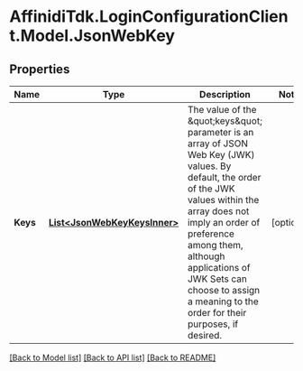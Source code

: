 # AffinidiTdk.LoginConfigurationClient.Model.JsonWebKey

## Properties

Name | Type | Description | Notes
------------ | ------------- | ------------- | -------------
**Keys** | [**List&lt;JsonWebKeyKeysInner&gt;**](JsonWebKeyKeysInner.md) | The value of the \&quot;keys\&quot; parameter is an array of JSON Web Key (JWK) values.  By default, the order of the JWK values within the array does not imply an  order of preference among them, although applications of JWK Sets can choose  to assign a meaning to the order for their purposes, if desired.  | [optional] 

[[Back to Model list]](../README.md#documentation-for-models) [[Back to API list]](../README.md#documentation-for-api-endpoints) [[Back to README]](../README.md)

